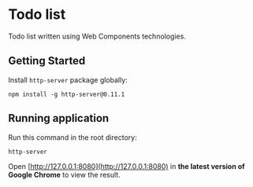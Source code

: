 # Todo list

Todo list written using Web Components technologies.

## Getting Started

Install `http-server` package globally:

```
npm install -g http-server@0.11.1
```

## Running application

Run this command in the root directory:

```
http-server
```

Open [http://127.0.0.1:8080](http://127.0.0.1:8080) in **the latest version of Google Chrome** to view the result.
